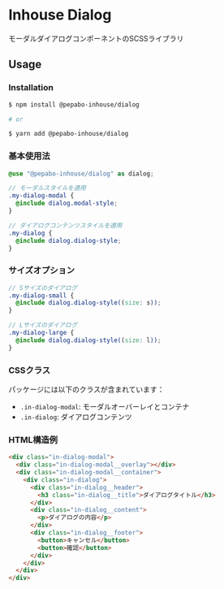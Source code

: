# Inhouse Dialog

モーダルダイアログコンポーネントのSCSSライブラリ

## Usage

### Installation

```bash
$ npm install @pepabo-inhouse/dialog

# or

$ yarn add @pepabo-inhouse/dialog
```

### 基本使用法

```scss
@use "@pepabo-inhouse/dialog" as dialog;

// モーダルスタイルを適用
.my-dialog-modal {
  @include dialog.modal-style;
}

// ダイアログコンテンツスタイルを適用
.my-dialog {
  @include dialog.dialog-style;
}
```

### サイズオプション

```scss
// Sサイズのダイアログ
.my-dialog-small {
  @include dialog.dialog-style((size: s));
}

// Lサイズのダイアログ
.my-dialog-large {
  @include dialog.dialog-style((size: l));
}
```

### CSSクラス

パッケージには以下のクラスが含まれています：

- `.in-dialog-modal`: モーダルオーバーレイとコンテナ
- `.in-dialog`: ダイアログコンテンツ

### HTML構造例

```html
<div class="in-dialog-modal">
  <div class="in-dialog-modal__overlay"></div>
  <div class="in-dialog-modal__container">
    <div class="in-dialog">
      <div class="in-dialog__header">
        <h3 class="in-dialog__title">ダイアログタイトル</h3>
      </div>
      <div class="in-dialog__content">
        <p>ダイアログの内容</p>
      </div>
      <div class="in-dialog__footer">
        <button>キャンセル</button>
        <button>確認</button>
      </div>
    </div>
  </div>
</div>
```
